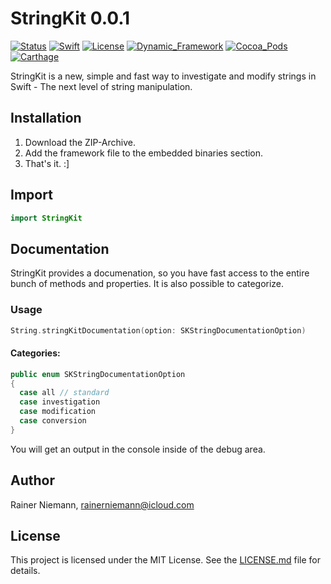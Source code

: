 # StringKit 0.0.1
[![Status](https://img.shields.io/badge/Status-unstable-orange.svg?style=flat)](/)
[![Swift](https://img.shields.io/badge/Swift-3.1-brightgreen.svg?style=flat)](https://swift.org)
[![License](https://img.shields.io/badge/License-MIT-brightgreen.svg?style=flat)](/LICENSE.md)
[![Dynamic_Framework](https://img.shields.io/badge/Dynamic_Framework-support-brightgreen.svg?style=flat)](/)
[![Cocoa_Pods](https://img.shields.io/badge/Cocoa_Pods-currently_not_supported-red.svg?style=flat)](/)
[![Carthage](https://img.shields.io/badge/Carthage-currently_not_supported-red.svg?style=flat)](/)

StringKit is a new, simple and fast way to investigate and modify strings in Swift - The next level of string manipulation.

## Installation
1. Download the ZIP-Archive.
2. Add the framework file to the embedded binaries section.
3. That's it. :]

## Import
```swift
import StringKit
```

## Documentation
StringKit provides a documenation, so you have fast access to the entire bunch of methods and properties. It is also possible to categorize.

### Usage
```swift
String.stringKitDocumentation(option: SKStringDocumentationOption)
```

#### Categories:
```swift
public enum SKStringDocumentationOption
{
  case all // standard
  case investigation
  case modification
  case conversion
}
```

You will get an output in the console inside of the debug area.

## Author
Rainer Niemann, rainerniemann@icloud.com

## License
This project is licensed under the MIT License. See the [LICENSE.md](/LICENSE.md) file for details.
